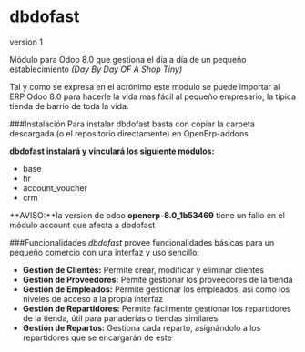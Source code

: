 dbdofast
========
version 1

Módulo para Odoo 8.0 que gestiona el día a día de un pequeño establecimiento _(Day By Day OF A Shop Tiny)_

Tal y como se expresa en el acrónimo este modulo se puede importar al ERP Odoo 8.0 para hacerle la vida mas fácil al pequeño empresario, la típica tienda de barrio de toda la vida.

###Instalación
Para instalar dbdofast basta con copiar la carpeta descargada (o el repositorio directamente) en OpenErp-addons

**dbdofast instalará y vinculará los siguiente módulos:**
* base
* hr
* account_voucher
* crm

**AVISO:**la version de odoo **openerp-8.0_1b53469** tiene un fallo en el módulo account que afecta a dbdofast

###Funcionalidades
*dbdofast* provee funcionalidades básicas para un pequeño comercio con una interfaz y uso sencillo:
* **Gestion de Clientes:** Permite crear, modificar y eliminar clientes
* **Gestión de Proveedores:** Pemite gestionar los proveedores de la tienda
* **Gestión de Empleados:** Permite gestionar los empleados, asi como los niveles de acceso a la propia interfaz
* **Gestión de Repartidores:** Permite fácilmente gestionar los repartidores de la tienda, útil para panaderías o tiendas similares
* **Gestión de Repartos:** Gestiona cada reparto, asignándolo a los repartidores que se encargarán de este 
